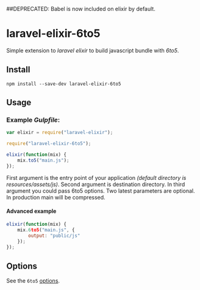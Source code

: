 ##DEPRECATED: Babel is now included on elixir by default.

# laravel-elixir-6to5

Simple extension to *laravel elixir* to build javascript bundle with *6to5*.

## Install

```
npm install --save-dev laravel-elixir-6to5
```

## Usage

### Example *Gulpfile*:

```javascript
var elixir = require("laravel-elixir");

require("laravel-elixir-6to5");

elixir(function(mix) {
    mix.to5("main.js");
});

```
First argument is the entry point of your application _(default directory is resources/assets/js)_. Second argument is destination directory. In third argument you could pass 6to5 options. Two latest parameters are optional. In production main will be compressed.

#### Advanced example

```javascript
elixir(function(mix) {
    mix.6to5("main.js", {
        output: "public/js"
    });
});
```

## Options

See the `6to5` [options](https://6to5.org/usage.html#options).
